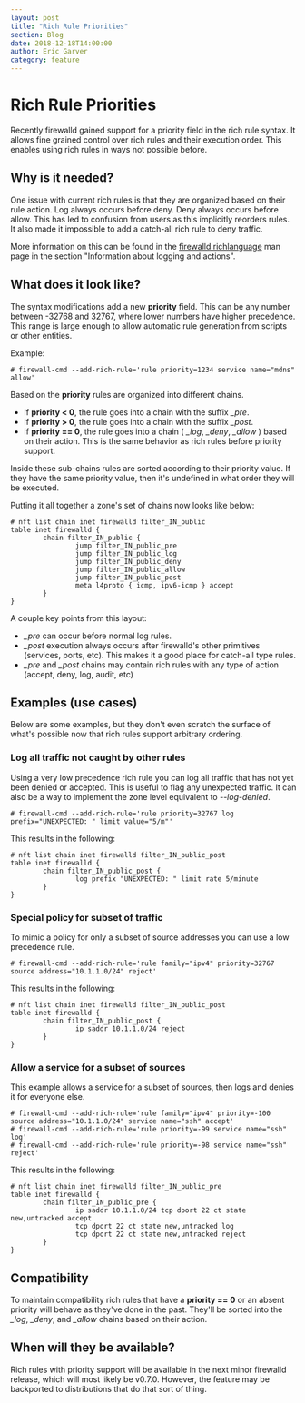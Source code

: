 ```yaml
---
layout: post
title: "Rich Rule Priorities"
section: Blog
date: 2018-12-18T14:00:00
author: Eric Garver
category: feature
---
```


# Rich Rule Priorities
Recently firewalld gained support for a priority field in the rich rule syntax.
It allows fine grained control over rich rules and their execution order. This
enables using rich rules in ways not possible before.

## Why is it needed?
One issue with current rich rules is that they are organized based on their
rule action. Log always occurs before deny. Deny always occurs before allow.
This has led to confusion from users as this implicitly reorders rules. It also
made it impossible to add a catch-all rich rule to deny traffic.

More information on this can be found in the
[firewalld.richlanguage](/documentation/man-pages/firewalld.richlanguage.html)
man page in the section "Information about logging and actions".

## What does it look like?
The syntax modifications add a new **priority** field. This can be any number
between -32768 and 32767, where lower numbers have higher precedence. This range is
large enough to allow automatic rule generation from scripts or other entities.

Example:

    # firewall-cmd --add-rich-rule='rule priority=1234 service name="mdns" allow'

Based on the **priority** rules are organized into different chains.

* If **priority < 0**, the rule goes into a chain with the suffix *_pre*.
* If **priority > 0**, the rule goes into a chain with the suffix *_post*.
* If **priority == 0**, the rule goes into a chain ( *_log*, *_deny*, *_allow* )
  based on their action. This is the same behavior as rich rules before
  priority support.

Inside these sub-chains rules are sorted according to their priority value. If
they have the same priority value, then it's undefined in what order they will
be executed.

Putting it all together a zone's set of chains now looks like below:

    # nft list chain inet firewalld filter_IN_public
    table inet firewalld {
            chain filter_IN_public {
                    jump filter_IN_public_pre
                    jump filter_IN_public_log
                    jump filter_IN_public_deny
                    jump filter_IN_public_allow
                    jump filter_IN_public_post
                    meta l4proto { icmp, ipv6-icmp } accept
            }
    }

A couple key points from this layout:

* *_pre* can occur before normal log rules.
* *_post* execution always occurs after firewalld's other primitives (services,
  ports, etc). This makes it a good place for catch-all type rules.
* *_pre* and *_post* chains may contain rich rules with any type of action
  (accept, deny, log, audit, etc)

## Examples (use cases)
Below are some examples, but they don't even scratch the surface of what's
possible now that rich rules support arbitrary ordering.

### Log all traffic not caught by other rules
Using a very low precedence rich rule you can log all traffic that has not yet
been denied or accepted. This is useful to flag any unexpected traffic. It can
also be a way to implement the zone level equivalent to *--log-denied*.

    # firewall-cmd --add-rich-rule='rule priority=32767 log prefix="UNEXPECTED: " limit value="5/m"'

This results in the following:
    
    # nft list chain inet firewalld filter_IN_public_post
    table inet firewalld {
            chain filter_IN_public_post {
                    log prefix "UNEXPECTED: " limit rate 5/minute
            }
    }

### Special policy for subset of traffic
To mimic a policy for only a subset of source addresses you can use a low
precedence rule.

    # firewall-cmd --add-rich-rule='rule family="ipv4" priority=32767 source address="10.1.1.0/24" reject'

This results in the following:

	# nft list chain inet firewalld filter_IN_public_post
	table inet firewalld {
			chain filter_IN_public_post {
					ip saddr 10.1.1.0/24 reject
			}
	}

### Allow a service for a subset of sources
This example allows a service for a subset of sources, then logs and denies it
for everyone else.

    # firewall-cmd --add-rich-rule='rule family="ipv4" priority=-100 source address="10.1.1.0/24" service name="ssh" accept'
    # firewall-cmd --add-rich-rule='rule priority=-99 service name="ssh" log'
    # firewall-cmd --add-rich-rule='rule priority=-98 service name="ssh" reject'

This results in the following:

    # nft list chain inet firewalld filter_IN_public_pre
    table inet firewalld {
            chain filter_IN_public_pre {
                    ip saddr 10.1.1.0/24 tcp dport 22 ct state new,untracked accept
                    tcp dport 22 ct state new,untracked log
                    tcp dport 22 ct state new,untracked reject
            }
    }

## Compatibility
To maintain compatibility rich rules that have a **priority == 0** or an absent
priority will behave as they've done in the past. They'll be sorted into the
*_log*, *_deny*, and *_allow* chains based on their action.

## When will they be available?
Rich rules with priority support will be available in the next minor firewalld
release, which will most likely be v0.7.0. However, the feature may be
backported to distributions that do that sort of thing.
